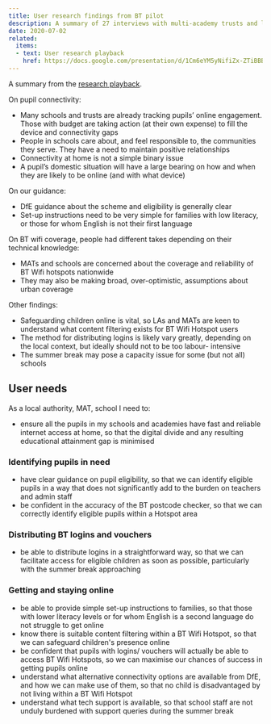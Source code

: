```yaml
---
title: User research findings from BT pilot
description: A summary of 27 interviews with multi-academy trusts and local authorities
date: 2020-07-02
related:
  items:
  - text: User research playback
    href: https://docs.google.com/presentation/d/1Cm6eYM5yNifiZx-ZTiBBBjP_YAN69k11x-bt0wf0lBs/edit
---
```


A summary from the [research playback](https://docs.google.com/presentation/d/1Cm6eYM5yNifiZx-ZTiBBBjP_YAN69k11x-bt0wf0lBs/edit).

On pupil connectivity:

* Many schools and trusts are already tracking pupils’ online engagement. Those with budget are taking action (at their own expense) to fill the device and connectivity gaps
* People in schools care about, and feel responsible to, the communities they serve. They have a need to maintain positive relationships
* Connectivity at home is not a simple binary issue
* A pupil’s domestic situation will have a large bearing on how and when they are likely to be online (and with what device)

On our guidance:

* DfE guidance about the scheme and eligibility is generally clear
* Set-up instructions need to be very simple for families with low literacy, or those for whom English is not their first language

On BT wifi coverage, people had different takes depending on their technical knowledge:

* MATs and schools are concerned about the coverage and reliability of BT Wifi hotspots nationwide
* They may also be making broad, over-optimistic, assumptions about urban coverage

Other findings:

* Safeguarding children online is vital, so LAs and MATs are keen to understand what content filtering exists for BT Wifi Hotspot users
* The method for distributing logins is likely vary greatly, depending on the local context, but ideally should not to be too labour- intensive
* The summer break may pose a capacity issue for some (but not all) schools

## User needs

As a local authority, MAT, school I need to:

* ensure all the pupils in my schools and academies have fast and reliable internet access at home, so that the digital divide and any resulting educational attainment gap is minimised

### Identifying pupils in need

* have clear guidance on pupil eligibility, so that we can identify eligible pupils in a way that does not significantly add to the burden on teachers and admin staff
* be confident in the accuracy of the BT postcode checker, so that we can correctly identify eligible pupils within a Hotspot area

### Distributing BT logins and vouchers

* be able to distribute logins in a straightforward way, so that we can facilitate access for eligible children as soon as possible, particularly with the summer break approaching

### Getting and staying online

* be able to provide simple set-up instructions to families, so that those with lower literacy levels or for whom English is a second language do not struggle to get online
* know there is suitable content filtering within a BT Wifi Hotspot, so that we can safeguard children's presence online
* be confident that pupils with logins/ vouchers will actually be able to access BT Wifi Hotspots, so we can maximise our chances of success in getting pupils online
* understand what alternative connectivity options are available from DfE, and how we can make use of them, so that no child is disadvantaged by not living within a BT Wifi Hotspot
* understand what tech support is available, so that school staff are not unduly burdened with support queries during the summer break
